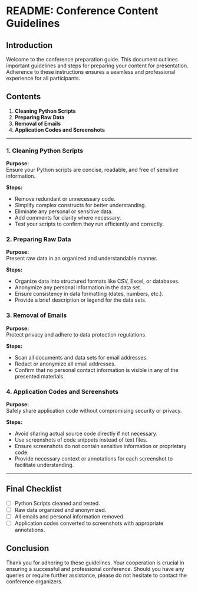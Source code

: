# README: Conference Content Guidelines

## Introduction

Welcome to the conference preparation guide. This document outlines important guidelines and steps for preparing your content for presentation. Adherence to these instructions ensures a seamless and professional experience for all participants.

## Contents

1. **Cleaning Python Scripts**
2. **Preparing Raw Data**
3. **Removal of Emails**
4. **Application Codes and Screenshots**

---

### 1. Cleaning Python Scripts

**Purpose:**  
Ensure your Python scripts are concise, readable, and free of sensitive information.

**Steps:**

- Remove redundant or unnecessary code.
- Simplify complex constructs for better understanding.
- Eliminate any personal or sensitive data.
- Add comments for clarity where necessary.
- Test your scripts to confirm they run efficiently and correctly.

### 2. Preparing Raw Data

**Purpose:**  
Present raw data in an organized and understandable manner.

**Steps:**

- Organize data into structured formats like CSV, Excel, or databases.
- Anonymize any personal information in the data set.
- Ensure consistency in data formatting (dates, numbers, etc.).
- Provide a brief description or legend for the data sets.

### 3. Removal of Emails

**Purpose:**  
Protect privacy and adhere to data protection regulations.

**Steps:**

- Scan all documents and data sets for email addresses.
- Redact or anonymize all email addresses.
- Confirm that no personal contact information is visible in any of the presented materials.

### 4. Application Codes and Screenshots

**Purpose:**  
Safely share application code without compromising security or privacy.

**Steps:**

- Avoid sharing actual source code directly if not necessary.
- Use screenshots of code snippets instead of text files.
- Ensure screenshots do not contain sensitive information or proprietary code.
- Provide necessary context or annotations for each screenshot to facilitate understanding.

---

## Final Checklist

- [ ] Python Scripts cleaned and tested.
- [ ] Raw data organized and anonymized.
- [ ] All emails and personal information removed.
- [ ] Application codes converted to screenshots with appropriate annotations.

## Conclusion

Thank you for adhering to these guidelines. Your cooperation is crucial in ensuring a successful and professional conference. Should you have any queries or require further assistance, please do not hesitate to contact the conference organizers.
